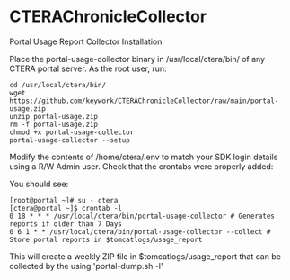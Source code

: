# CTERAChronicleCollector
Portal Usage Report Collector Installation


Place the portal-usage-collector binary in /usr/local/ctera/bin/ of any CTERA portal server. As the root user, run:
	
 	cd /usr/local/ctera/bin/
	wget https://github.com/keywork/CTERAChronicleCollector/raw/main/portal-usage.zip
	unzip portal-usage.zip
	rm -f portal-usage.zip
	chmod +x portal-usage-collector
	portal-usage-collector --setup

Modify the contents of /home/ctera/.env to match your SDK login details using a R/W Admin user.
Check that the crontabs were properly added:

You should see:
	
	[root@portal ~]# su - ctera
	[ctera@portal ~]$ crontab -l
	0 18 * * * /usr/local/ctera/bin/portal-usage-collector # Generates reports if older than 7 Days
	0 6 1 * * /usr/local/ctera/bin/portal-usage-collector --collect # Store portal reports in $tomcatlogs/usage_report

This will create a weekly ZIP file in $tomcatlogs/usage_report that can be collected by the using 'portal-dump.sh -l'
